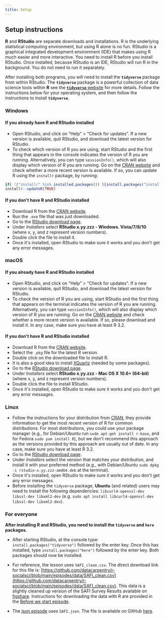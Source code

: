 ```yaml
---
title: Setup
---
```


## Setup instructions

**R** and **RStudio** are separate downloads and installations. R is the
underlying statistical computing environment, but using R alone is no
fun. RStudio is a graphical integrated development environment (IDE) that makes
using R much easier and more interactive. You need to install R before you
install RStudio. Once installed, because RStudio is an IDE, RStudio will run R in
the background.  You do not need to run it separately.

After installing both programs,
you will need to install the **`tidyverse`** package from within RStudio. The
**`tidyverse`** package is a powerful collection of data science tools within **R**
see the [**`tidyverse`** website](https://tidyverse.tidyverse.org) for more details.
Follow the instructions below for your operating system, and then follow the
instructions to install **`tidyverse`**.

### Windows

#### If you already have R and RStudio installed

- Open RStudio, and click on "Help" > "Check for updates". If a new version is
  available, quit RStudio, and download the latest version for RStudio.
- To check which version of R you are using, start RStudio and the first thing
  that appears in the console indicates the version of R you are
  running. Alternatively, you can type `sessionInfo()`, which will also display
  which version of R you are running. Go on
  the [CRAN website](https://cran.r-project.org/bin/windows/base/) and check
  whether a more recent version is available. If so, you can update R using
  the `installr` package, by running:

```r
if( !("installr" %in% installed.packages()) ){install.packages("installr")}
installr::updateR(TRUE)
```

#### If you don't have R and RStudio installed

- Download R from
  the [CRAN website](http://cran.r-project.org/bin/windows/base/release.htm).
- Run the `.exe` file that was just downloaded.
- Go to the [RStudio download page](https://posit.co/download/rstudio-desktop/).
- Under *Installers* select **RStudio x.yy.zzz - Windows.
  Vista/7/8/10** (where x, y, and z represent version numbers).
- Double click the file to install it.
- Once it's installed, open RStudio to make sure it works and you don't get any
  error messages.

### macOS

#### If you already have R and RStudio installed

- Open RStudio, and click on "Help" > "Check for updates". If a new version is
  available, quit RStudio, and download the latest version for RStudio.
- To check the version of R you are using, start RStudio and the first thing
  that appears on the terminal indicates the version of R you are running. Alternatively, you can type `sessionInfo()`, which will also display which version of R you are running. Go on
  the [CRAN website](https://cran.r-project.org/bin/macosx/) and check
  whether a more recent version is available. If so, please download and install
  it. In any case, make sure you have at least R 3.2.

#### If you don't have R and RStudio installed

- Download R from
  the [CRAN website](http://cran.r-project.org/bin/macosx/).
- Select the `.pkg` file for the latest R version.
- Double click on the downloaded file to install R.
- It is also a good idea to install [XQuartz](https://www.xquartz.org/) (needed
  by some packages).
- Go to the [RStudio download page](https://posit.co/download/rstudio-desktop/).
- Under *Installers* select **RStudio x.yy.zzz - Mac OS X 10.6+ (64-bit)**
  (where x, y, and z represent version numbers).
- Double click the file to install RStudio.
- Once it's installed, open RStudio to make sure it works and you don't get any
  error messages.

### Linux

- Follow the instructions for your distribution
  from [CRAN](https://cloud.r-project.org/bin/linux), they provide information
  to get the most recent version of R for common distributions. For most
  distributions, you could use your package manager (e.g., for Debian/Ubuntu run
  `sudo apt-get install r-base`, and for Fedora `sudo yum install R`), but we
  don't recommend this approach as the versions provided by this approach are
  usually out of date. In any case, make sure you have at least R 3.2.
- Go to the
  [RStudio download page](https://posit.co/download/rstudio-desktop/).
- Under *Installers* select the version that matches your distribution, and
  install it with your preferred method (e.g., with Debian/Ubuntu `sudo dpkg -i rstudio-x.yy.zzz-amd64.deb` at the terminal).
- Once it's installed, open RStudio to make sure it works and you don't get any
  error messages.
- Before installing the `tidyverse` package, **Ubuntu** (and related) users may
  need to install the following dependencies: `libcurl4-openssl-dev libssl-dev libxml2-dev`
  (e.g. `sudo apt install libcurl4-openssl-dev libssl-dev libxml2-dev`).

### For everyone

**After installing R and RStudio, you need to install the `tidyverse` and `here` packages.**

- After starting RStudio, at the console type:
  `install.packages("tidyverse")` followed by the enter key. Once this has installed, type
  `install.packages("here")` followed by the enter key. Both packages should now be installed.

- For reference, the lesson uses `SAFI_clean.csv`. The direct download link for
  this file is: [https://github.com/datacarpentry/r-socialsci/blob/main/episodes/data/SAFI_clean.csv](https://github.com/datacarpentry/r-socialsci/blob/main/episodes/data/SAFI_clean.csv).
  This data is a slightly cleaned up version of the SAFI Survey Results available on
  [figshare](https://figshare.com/articles/dataset/SAFI_Survey_Results/6262019).
  Instructions for downloading the data with R are provided in the
  [Before we start episode](https://datacarpentry.org/r-socialsci/00-intro.html).

- The [json episode](https://datacarpentry.org/r-socialsci/07-json.html) uses
  `SAFI.json`. The file is available on GitHub
  [here](https://github.com/datacarpentry/r-socialsci/blob/main/episodes/data/SAFI.json).


